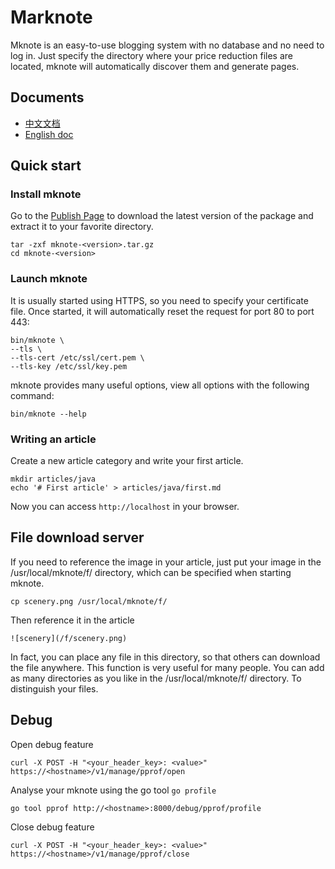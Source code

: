 # Marknote
Mknote is an easy-to-use blogging system with no database and no need to log in. Just specify the directory where your price reduction files are located, mknote will automatically discover them and generate pages.

## Documents
* [中文文档](https://github.com/sycki/mknote/blob/master/README_ZH.md)
* [English doc](https://github.com/sycki/mknote)

## Quick start
### Install mknote
Go to the [Publish Page](https://github.com/sycki/mknote/releases) to download the latest version of the package and extract it to your favorite directory.
```
tar -zxf mknote-<version>.tar.gz
cd mknote-<version>
```

### Launch mknote
It is usually started using HTTPS, so you need to specify your certificate file. Once started, it will automatically reset the request for port 80 to port 443:
```
bin/mknote \
--tls \
--tls-cert /etc/ssl/cert.pem \
--tls-key /etc/ssl/key.pem
```

mknote provides many useful options, view all options with the following command:
```
bin/mknote --help
```

### Writing an article
Create a new article category and write your first article.
```
mkdir articles/java
echo '# First article' > articles/java/first.md
```

Now you can access `http://localhost` in your browser.

## File download server
If you need to reference the image in your article, just put your image in the /usr/local/mknote/f/ directory, which can be specified when starting mknote.
```
cp scenery.png /usr/local/mknote/f/
```

Then reference it in the article
```
![scenery](/f/scenery.png)
```

In fact, you can place any file in this directory, so that others can download the file anywhere. This function is very useful for many people. You can add as many directories as you like in the /usr/local/mknote/f/ directory. To distinguish your files.

## Debug
Open debug feature
```
curl -X POST -H "<your_header_key>: <value>" https://<hostname>/v1/manage/pprof/open
```

Analyse your mknote using the go tool `go profile`
```
go tool pprof http://<hostname>:8000/debug/pprof/profile
```

Close debug feature
```
curl -X POST -H "<your_header_key>: <value>" https://<hostname>/v1/manage/pprof/close
```
